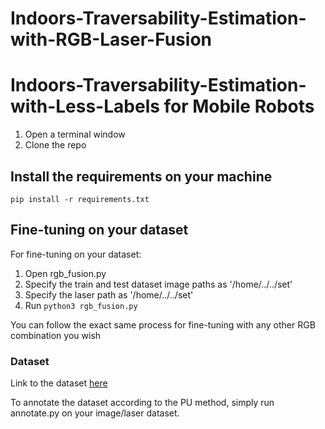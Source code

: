 # Indoors-Traversability-Estimation-with-RGB-Laser-Fusion

# Indoors-Traversability-Estimation-with-Less-Labels for Mobile Robots


1. Open a terminal window
2. Clone the repo

## Install the requirements on your machine 

`pip install -r requirements.txt`

## Fine-tuning on your dataset 


For fine-tuning on your dataset:
1. Open rgb_fusion.py
2. Specify the train and test dataset image paths as '/home/../../set'
3. Specify the laser path as '/home/../../set'
3. Run `python3 rgb_fusion.py`

You can follow the exact same process for fine-tuning with any other RGB combination you wish



### Dataset

Link to the dataset [here](https://drive.google.com/file/d/1wcLF58ZggKeVET9KymGn5bmUbCdfN2Oo/view?usp=share_link)

To annotate the dataset according to the PU method, simply run annotate.py on your image/laser dataset.
